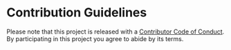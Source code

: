 # Contribution Guidelines

Please note that this project is released with a [Contributor Code of
Conduct](code-of-conduct.md).  By participating in this project you agree to
abide by its terms.
